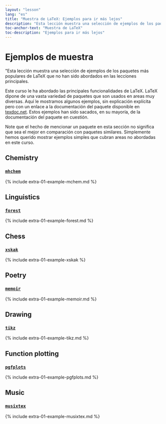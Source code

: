```yaml
---
layout: "lesson"
lang: "es"
title: "Muestra de LaTeX: Ejemplos para ir más lejos"
description: "Esta lección muestra una selección de ejemplos de los paquetes más populares de LaTeX que no han sido abordados en las lecciones principales."
toc-anchor-text: "Muestra de LaTeX"
toc-description: "Ejemplos para ir más lejos"
---
```


# Ejemplos de muestra

<span
  class="summary">"Esta lección muestra una selección de ejemplos de los paquetes más populares de LaTeX que no han sido abordados en las lecciones principales.</span>

Este curso le ha abordado las principales funcionalidades de LaTeX.
LaTeX dipone de una vasta variedad de paquetes que son usados en areas
muy diversas. Aquí le mostramos algunos ejemplos, sin explicación explícita pero
con un enlace a la documentación del paquete disponible en [texdoc.net](https://texdoc.net).
Estos ejemplos han sido sacados, en su mayoría, de la documentación del paquete en cuestión.

<p
  class="hint">Note que el hecho de mencionar un paquete en esta sección no significa que sea el mejor en comparación con paquetes similares. Simplemente hemos querido mostrar ejemplos simples que cubran areas no abordadas en este curso.</p>

## Chemistry

### [`mhchem`](https://texdoc.net/pkg/mhchem)

{% include extra-01-example-mchem.md %}


## Linguistics
### [`forest`](https://texdoc.net/pkg/forest)

{% include extra-01-example-forest.md %}

## Chess

<!-- not 2017 -->
### [`xskak`](https://texdoc.net/pkg/xskak)

{% include extra-01-example-xskak %}


## Poetry

### [`memoir`](https://texdoc.net/pkg/memoir)


{% include extra-01-example-memoir.md %}

## Drawing
<!-- not 2017 -->
### [`tikz`](https://texdoc.net/pkg/tikz)



{% include extra-01-example-tikz.md %}


## Function plotting
### [`pgfplots`](https://texdoc.net/pkg/plots)



{% include extra-01-example-pgfplots.md %}


## Music


### [`musixtex`](https://texdoc.net/pkg/musixtex)



{% include extra-01-example-musixtex.md %}

